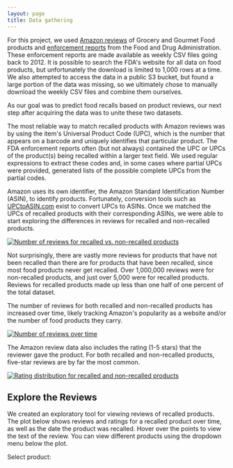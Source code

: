 ```yaml
---
layout: page
title: Data gathering
---
```


For this project, we used
[Amazon reviews](http://jmcauley.ucsd.edu/data/amazon/links.html) of Grocery and
Gourmet Food products and
[enforcement reports](http://www.fda.gov/Safety/Recalls/EnforcementReports/default.htm)
from the Food and Drug Administration. These enforcement reports are made
available as weekly CSV files going back to 2012. It is possible to search the
FDA's website for all data on food products, but unfortunately the download is
limited to 1,000 rows at a time. We also attempted to access the data in a
public S3 bucket, but found a large portion of the data was missing, so we
ultimately chose to manually download the weekly CSV files and combine them
ourselves.

As our goal was to predict food recalls based on product reviews, our next step
after acquiring the data was to unite these two datasets.

The most reliable way to match recalled products with Amazon reviews was by
using the item's Universal Product Code (UPC), which is the number that appears
on a barcode and uniquely identifies that particular product. The FDA
enforcement reports often (but not always) contained the UPC or UPCs of the
product(s) being recalled within a larger text field. We used regular
expressions to extract these codes and, in some cases where partial UPCs were
provided, generated lists of the possible complete UPCs from the partial codes.

Amazon uses its own identifier, the Amazon Standard Identification Number
(ASIN), to identify products. Fortunately, conversion tools such as
[UPCtoASIN.com](http://upctoasin.com) exist to convert UPCs to ASINs. Once we
matched the UPCs of recalled products with their corresponding ASINs, we were
able to start exploring the differences in reviews for recalled and non-recalled
products.

[![Number of reviews for recalled vs. non-recalled products](https://github.com/uwescience/DSSG2016-UnsafeFoods/raw/master/figs/total-review-n-1.png)](https://github.com/uwescience/DSSG2016-UnsafeFoods/blob/master/notebooks/review_summary_vis.md#review-counts-of-recalled-vs-non-recalled-products)

Not surprisingly, there are vastly more reviews for products that have not been
recalled than there are for products that have been recalled, since most food
products never get recalled. Over 1,000,000 reviews were for non-recalled
products, and just over 5,000 were for recalled products. Reviews for recalled
products made up less than one half of one percent of the total dataset.

The number of reviews for both recalled and non-recalled products has increased
over time, likely tracking Amazon's popularity as a website and/or the number of
food products they carry.

[![Number of reviews over time](https://github.com/uwescience/DSSG2016-UnsafeFoods/raw/master/figs/monthly-counts-1.png)](https://github.com/uwescience/DSSG2016-UnsafeFoods/blob/master/notebooks/review_summary_vis.md#reviews-per-month-of-recalled-vs-non-recalled-products)

The Amazon review data also includes the rating (1-5 stars) that the reviewer
gave the product. For both recalled and non-recalled products, five-star reviews
are by far the most common.

[![Rating distribution for recalled and non-recalled products](https://github.com/uwescience/DSSG2016-UnsafeFoods/raw/master/figs/rating-distributions-1.png)](https://github.com/uwescience/DSSG2016-UnsafeFoods/blob/master/notebooks/review_summary_vis.md#rating-distribution-for-recalled-and-non-recalled-products)

## Explore the Reviews

We created an exploratory tool for viewing reviews of recalled products. The
plot below shows reviews and ratings for a recalled product over time, as well
as the date the product was recalled. Hover over the points to view the text of
the review. You can view different products using the dropdown menu below the
plot.

<!-- Load D3 -->
<script src="http://d3js.org/d3.v3.min.js"></script>
<script src="https://d3js.org/d3-time.v1.min.js"></script>
<script src="https://d3js.org/d3-time-format.v2.min.js"></script>

<!-- Load JQuery -->
<script
src="http://code.jquery.com/jquery-3.1.0.min.js"
integrity="sha256-cCueBR6CsyA4/9szpPfrX3s49M9vUU5BgtiJj06wt/s="
crossorigin="anonymous">
</script>

<!-- Use Select2 for dropdown menu -->
<link
href="https://cdnjs.cloudflare.com/ajax/libs/select2/4.0.3/css/select2.min.css"
rel="stylesheet" />
<script
src="https://cdnjs.cloudflare.com/ajax/libs/select2/4.0.3/js/select2.min.js">
</script>

<!-- CSS for plot -->
<link href="https://rawgit.com/uwescience/DSSG2016-UnsafeFoods/master/d3/style.css" type="text/css" rel="stylesheet" />

<div id="vis"></div>

<!-- Dropdown -->
<p class="dropdown-label">Select product:</p>
<div id="dropdown"></div>

<!-- Visualization code -->
<script src="https://rawgit.com/uwescience/DSSG2016-UnsafeFoods/master/d3/ratings.js"></script>

<div id="review-vis"></div>
